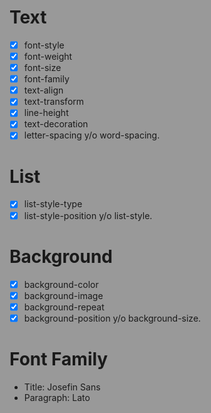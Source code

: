 <style>
  html{
    background:hsl(0, 0%, 60%);;
    }
</style>
# Text

- [x] font-style
- [x] font-weight
- [x] font-size
- [x] font-family
- [x] text-align
- [x] text-transform
- [x] line-height
- [x] text-decoration
- [x] letter-spacing y/o word-spacing.

# List

- [x] list-style-type
- [x] list-style-position y/o list-style.

# Background

- [x] background-color
- [x] background-image
- [x] background-repeat
- [x] background-position y/o background-size.

# Font Family

 - Title: Josefin Sans
 - Paragraph: Lato
